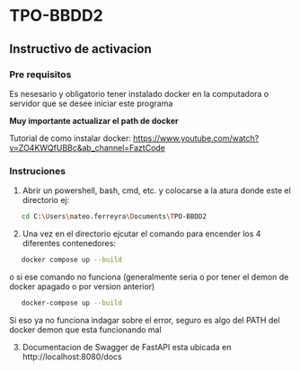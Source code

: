# TPO-BBDD2

## Instructivo de activacion

### Pre requisitos
Es nesesario y obligatorio tener instalado docker en la computadora o servidor que se desee iniciar este programa

**Muy importante actualizar el path de docker**

Tutorial de como instalar docker: https://www.youtube.com/watch?v=ZO4KWQfUBBc&ab_channel=FaztCode

### Instruciones

1. Abrir un powershell, bash, cmd, etc. y colocarse a la atura donde este el directorio ej: 
```bash
   cd C:\Users\mateo.ferreyra\Documents\TPO-BBDD2
```

2. Una vez en el directorio ejcutar el comando para encender los 4 diferentes contenedores:
```bash
   docker compose up --build
```
o si ese comando no funciona (generalmente seria o por tener el demon de docker apagado o por version anterior)
```bash
   docker-compose up --build
```
Si eso ya no funciona indagar sobre el error, seguro es algo del PATH del docker demon que esta funcionando mal

3. Documentacion de Swagger de FastAPI esta ubicada en http://localhost:8080/docs
